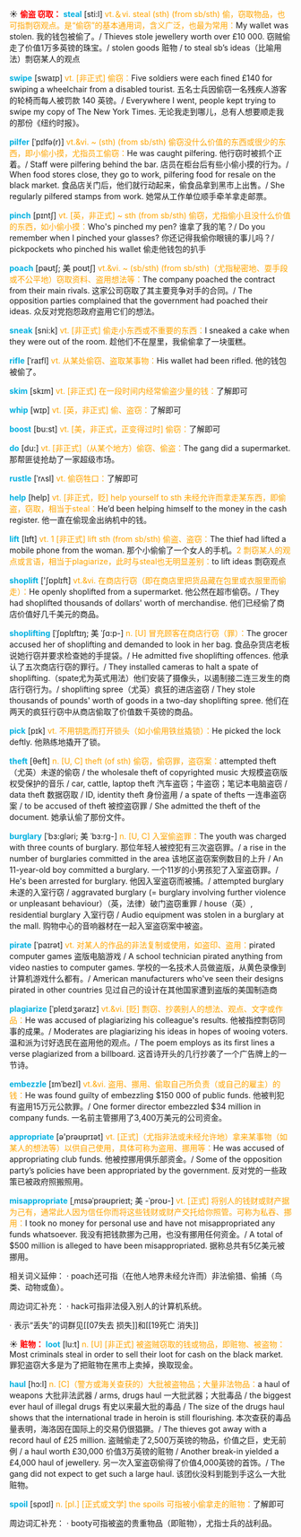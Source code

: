 ☀ <font color="red">**偷盗 窃取：**</font>
<font color="sky blue">**steal**</font> [sti:l] 
<font color="orange">vt.＆vi. steal (sth) (from sb/sth) 偷，窃取物品，也可指剽窃观点。是“偷窃”的基本通用词，含义广泛，也最为常用：</font>My wallet was stolen. 我的钱包被偷了。/ Thieves stole jewellery worth over £10 000. 窃贼偷走了价值1万多英镑的珠宝。/ stolen goods 赃物 / to steal sb’s ideas（比喻用法）剽窃某人的观点
                      
<font color="sky blue">**swipe**</font> [swaɪp]
<font color="orange">vt. [非正式] 偷窃：</font>Five soldiers were each fined £140 for swiping a wheelchair from a disabled tourist. 五名士兵因偷窃一名残疾人游客的轮椅而每人被罚款 140 英镑。/ Everywhere I went, people kept trying to swipe my copy of The New York Times. 无论我走到哪儿，总有人想要顺走我的那份《纽约时报》。

<font color="sky blue">**pilfer**</font> [ˈpɪlfə(r)]
<font color="orange">vt.&vi. ~ (sth) (from sb/sth) 偷窃没什么价值的东西或很少的东西，即小偷小摸，尤指员工偷窃：</font>He was caught pilfering. 他行窃时被抓个正着。/ Staff were pilfering behind the bar. 店员在柜台后有些小偷小摸的行为。/ When food stores close, they go to work, pilfering food for resale on the black market. 食品店关门后，他们就行动起来，偷食品拿到黑市上出售。/ She regularly pilfered stamps from work. 她常从工作单位顺手牵羊拿走邮票。
                       
<font color="sky blue">**pinch**</font> [pɪntʃ]
<font color="orange">vt. [英，非正式] ~ sth (from sb/sth) 偷窃，尤指偷小且没什么价值的东西，如小偷小摸：</font>Who's pinched my pen? 谁拿了我的笔？/ Do you remember when I pinched your glasses? 你还记得我偷你眼镜的事儿吗？/ pickpockets who pinched his wallet 偷走他钱包的扒手

<font color="sky blue">**poach**</font> [pəʊtʃ; 美 poʊtʃ]
<font color="orange">vt.&vi. ~ (sb/sth) (from sb/sth)（尤指秘密地、耍手段或不公平地）窃取资料、盗用想法等：</font>The company poached the contract from their main rivals. 这家公司窃取了其主要竞争对手的合同。/ The opposition parties complained that the government had poached their ideas. 众反对党抱怨政府盗用它们的想法。           

<font color="sky blue">**sneak**</font> [sni:k]
<font color="orange">vt. [非正式] 偷走小东西或不重要的东西：</font>I sneaked a cake when they were out of the room. 趁他们不在屋里，我偷偷拿了一块蛋糕。          

<font color="sky blue">**rifle**</font> [ˈraɪfl]
<font color="orange">vt. 从某处偷窃、盗取某事物：</font>His wallet had been rifled. 他的钱包被偷了。
            
<font color="sky blue">**skim**</font> [skɪm]
<font color="orange">vt. [非正式] 在一段时间内经常偷盗少量的钱：</font>了解即可          
           
<font color="sky blue">**whip**</font> [wɪp]
<font color="orange">vt. [英，非正式] 偷、盗窃：</font>了解即可
           
<font color="sky blue">**boost**</font> [bu:st]
<font color="orange">vt. [美，非正式，正变得过时] 偷窃：</font>了解即可

<font color="sky blue">**do**</font> [du:] 
<font color="orange">vt. [非正式]（从某个地方）偷窃、偷盗：</font>The gang did a supermarket. 那帮匪徒抢劫了一家超级市场。
           
<font color="sky blue">**rustle**</font> [ˈrʌsl]
<font color="orange">vt. 偷窃牲口：</font>了解即可

<font color="sky blue">**help**</font> [help] 
<font color="orange">vt. [非正式，贬] help yourself to sth 未经允许而拿走某东西，即偷盗，窃取，相当于steal：</font>He’d been helping himself to the money in the cash register. 他一直在偷现金出纳机中的钱。

<font color="sky blue">**lift**</font> [lɪft] 
<font color="orange">vt. 1 [非正式] lift sth (from sb/sth) 偷盗、盗窃：</font>The thief had lifted a mobile phone from the woman. 那个小偷偷了一个女人的手机。<font color="orange">2 剽窃某人的观点或言语，相当于plagiarize，此时与steal也无明显差别：</font>to lift ideas 剽窃观点

<font color="sky blue">**shoplift**</font> ['ʃɒplɪft]
<font color="orange">vt.&vi. 在商店行窃（即在商店里把货品藏在包里或衣服里而偷走）：</font>He openly shoplifted from a supermarket. 他公然在超市偷窃。/ They had shoplifted thousands of dollars' worth of merchandise. 他们已经偷了商店价值好几千美元的商品。
           
<font color="sky blue">**shoplifting**</font> [ˈʃɒplɪftɪŋ; 美 ˈʃɑ:p-]
<font color="orange">n. [U] 冒充顾客在商店行窃（罪）：</font>The grocer accused her of shoplifting and demanded to look in her bag. 食品杂货店老板说她行窃并要求检查她的手提袋。/ He admitted five shoplifting offences. 他承认了五次商店行窃的罪行。/ They installed cameras to halt a spate of shoplifting.（spate尤为英式用法）他们安装了摄像头，以遏制接二连三发生的商店行窃行为。/ shoplifting spree（尤英）疯狂的进店盗窃 / They stole thousands of pounds' worth of goods in a two-day shoplifting spree. 他们在两天的疯狂行窃中从商店偷取了价值数千英镑的商品。

<font color="sky blue">**pick**</font> [pɪk] 
<font color="orange">vt. 不用钥匙而打开锁头（如小偷用铁丝撬锁）：</font>He picked the lock deftly. 他熟练地撬开了锁。

<font color="sky blue">**theft**</font> [θeft] 
<font color="orange">n. [U, C] theft (of sth) 偷窃，偷窃罪，盗窃案：</font>attempted theft（尤英）未遂的偷窃 / the wholesale theft of copyrighted music 大规模盗窃版权受保护的音乐 / car, cattle, laptop theft 汽车盗窃；牛盗窃；笔记本电脑盗窃 / data theft 数据窃取 / ID, identity theft 身份盗用 / a spate of thefts 一连串盗窃案 / to be accused of theft 被控盗窃罪 / She admitted the theft of the document. 她承认偷了那份文件。
                      
<font color="sky blue">**burglary**</font> [ˈbɜ:gləri; 美 ˈbɜ:rg-]
<font color="orange">n. [U, C] 入室偷盗罪：</font>The youth was charged with three counts of burglary. 那位年轻人被控犯有三次盗窃罪。/ a rise in the number of burglaries committed in the area 该地区盗窃案例数目的上升 / An 11-year-old boy committed a burglary. 一个11岁的小男孩犯了入室盗窃罪。/ He's been arrested for burglary. 他因入室盗窃而被捕。/ attempted burglary 未遂的入室行窃 / aggravated burglary (= burglary involving further violence or unpleasant behaviour）（英，法律）破门盗窃重罪 / house（英）, residential burglary 入室行窃 / Audio equipment was stolen in a burglary at the mall. 购物中心的音响器材在一起入室盗窃案中被盗。

<font color="sky blue">**pirate**</font> [ˈpaɪrət]
<font color="orange">vt. 对某人的作品的非法复制或使用，如盗印、盗用：</font>pirated computer games 盗版电脑游戏 / A school technician pirated anything from video nasties to computer games. 学校的一名技术人员做盗版，从黄色录像到计算机游戏什么都有。/ American manufacturers who've seen their designs pirated in other countries 见过自己的设计在其他国家遭到盗版的美国制造商
           
<font color="sky blue">**plagiarize**</font> [ˈpleɪdʒəraɪz]
<font color="orange">vt.&vi. [贬] 剽窃、抄袭别人的想法、观点、文字或作品：</font>He was accused of plagiarizing his colleague's results. 他被指控剽窃同事的成果。/ Moderates are plagiarizing his ideas in hopes of wooing voters. 温和派为讨好选民在盗用他的观点。/ The poem employs as its first lines a verse plagiarized from a billboard. 这首诗开头的几行抄袭了一个广告牌上的一节诗。

<font color="sky blue">**embezzle**</font> [ɪmˈbezl]
<font color="orange">vt.&vi. 盗用、挪用、偷取自己所负责（或自己的雇主）的钱：</font>He was found guilty of embezzling $150 000 of public funds. 他被判犯有盗用15万元公款罪。/ One former director embezzled $34 million in company funds. 一名前主管挪用了3,400万美元的公司资金。

<font color="sky blue">**appropriate**</font> [ə'prəʊprɪət] 
<font color="orange">vt. [正式]（尤指非法或未经允许地）拿来某事物（如某人的想法等）以供自己使用，具体可称为盗用、挪用等：</font>He was accused of appropriating club funds. 他被控挪用俱乐部资金。/ Some of the opposition party’s policies have been appropriated by the government. 反对党的一些政策已被政府照搬照用。
           
<font color="sky blue">**misappropriate**</font> [ˌmɪsəˈprəʊprieɪt; 美 -ˈproʊ-]
<font color="orange">vt. [正式] 将别人的钱财或财产据为己有，通常此人因为信任你而将这些钱财或财产交托给你照管。可称为私吞、挪用：</font>I took no money for personal use and have not misappropriated any funds whatsoever. 我没有把钱款挪为己用，也没有挪用任何资金。/ A total of $500 million is alleged to have been misappropriated. 据称总共有5亿美元被挪用。

相关词义延伸：
· poach还可指（在他人地界未经允许而）非法偷猎、偷捕（鸟类、动物或鱼）。

周边词汇补充：
· hack可指非法侵入别人的计算机系统。

· 表示“丢失”的词群见[[07失去 损失]]和[[19死亡 消失]]

☀ <font color="red">**赃物：**</font>
<font color="sky blue">**loot**</font> [lu:t]
<font color="orange">n. [U] [非正式] 被盗贼窃取的钱或物品，即赃物、被盗物：</font>Most criminals steal in order to sell their loot for cash on the black market. 罪犯盗窃大多是为了把赃物在黑市上卖掉，换取现金。
           
<font color="sky blue">**haul**</font> [hɔ:l]
<font color="orange">n. [C]（警方或海关查获的）大批被盗物品；大量非法物品：</font>a haul of weapons 大批非法武器 / arms, drugs haul 一大批武器；大批毒品 / the biggest ever haul of illegal drugs 有史以来最大批的毒品 / The size of the drugs haul shows that the international trade in heroin is still flourishing. 本次查获的毒品量表明，海洛因在国际上的交易仍很猖獗。/ The thieves got away with a record haul of £25 million. 盗贼偷走了2,500万英镑的物品，价值之巨，史无前例 / a haul worth £30,000 价值3万英镑的赃物 / Another break-in yielded a £4,000 haul of jewellery. 另一次入室盗窃偷得了价值4,000英镑的首饰。/ The gang did not expect to get such a large haul. 该团伙没料到能到手这么一大批赃物。
           
<font color="sky blue">**spoil**</font> [spɔɪl]
<font color="orange">n. [pl.] [正式或文学] the spoils 可指被小偷拿走的赃物：</font>了解即可

周边词汇补充：
· booty可指被盗的贵重物品（即赃物），尤指士兵的战利品。






